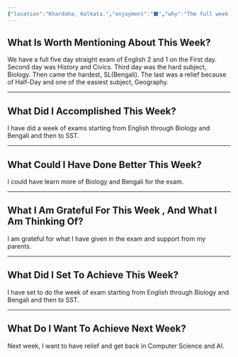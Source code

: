 ```yaml
---
{"location":"Khardaha, Kolkata.","enjoyment":"⬛","why":"The full week was Exam.","date":"2025-04-17","dg-publish":true,"dg-home":null,"tags":["weeklyreviews"],"aliases":null,"permalink":"/notes/07-journals-calender/weekly-notes/2025-w15/","dgPassFrontmatter":true,"updated":"2025-05-19T10:27:31.345+05:30"}
---
```




## What Is Worth Mentioning About This Week?

We have a full five day straight exam of English 2 and 1 on the First day. Second day was History and Civics. Third day was the hard subject, Biology. Then came the hardest, SL(Bengali). The last was a relief because of Half-Day and one of the easiest subject, Geography.

---

## What Did I Accomplished This Week?

I have did a week of exams starting from English through Biology and Bengali and then to SST.

---

## What Could I Have Done Better This Week?

I could have learn more of Biology and Bengali for the exam.

---

## What I Am Grateful For This Week , And What I Am Thinking Of?

I am grateful for what I have given in the exam and support from my parents.

---

## What Did I Set To Achieve This Week?

I have set to do the week of exam starting from English through Biology and Bengali and then to SST.

---

## What Do I Want To Achieve Next Week?

Next week, I want to have relief and get back in Computer Science and AI.